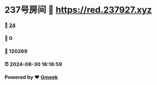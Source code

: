 # 237号房间 :link: https://red.237927.xyz 
### :page_facing_up: [24](https://red.237927.xyz/tag.html) 
### :speech_balloon: 0 
### :hibiscus: 120269 
### :alarm_clock: 2024-08-30 18:16:59 
### Powered by :heart: [Gmeek](https://github.com/Meekdai/Gmeek)

